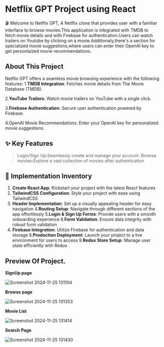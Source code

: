 # Netflix GPT Project using React

🎬 Welcome to Netflix GPT, A Netflix clone that provides user with a familiar
interface to browse movies.This application is integrated with TMDB to fetch movie details and with Firebase for authentication.Users can watch trailers on 
Youtube by clicking on a movie.Additionaly,there's a section for specialized movie suggestions,where users can enter their OpenAI key to get personlaized movie recommendations.

## About This Project

Netflix GPT offers a seamless movie browsing experience with the following features:
1.__TMDB Integration__: Fetches movie details from The Movie Database (TMDB).

2.__YouTube Trailers__: Watch movie trailers on YouTube with a single click.

3.__Firebase Authentication__: Secure user authentication powered by Firebase.

4.OpenAI Movie Recommendations: Enter your OpenAI key for personalized movie suggestions.

## ✨ Key Features
 > Login/Sign Up:Seamlessly create and manage your account.
 > Browse movies:Explore a vast collection of movies after authentication
 
## 📝 Implementation Inventory
 1. __Create React App__: Kickstart your project with the latest React features
 2. __TailwindCSS Configuration__: Style your project with ease using TailwindCSS
 3. __Header Implementation__: Set up a visually appealing header for easy navigation
 4.__Routing Setup__: Navigate through different sections of the app effortlessly
 5.__Login & Sign Up Forms__: Provide users with a smooth onboarding experience
 6.__Form Validation__: Ensure data integrity with robust form validation
 7.  __Firebase Integration__: Utilize Firebase for authentication and data storage
 8.__Production Deployment__: Launch your project to a live environment for users to access
 9.__Redux Store Setup__: Manage user state efficiently with Redux

## Preview Of Project.

 __SignUp page__

![Screenshot 2024-11-25 131104](https://github.com/user-attachments/assets/79e8b971-34b3-47cc-b7e2-e1d8a62da0fd)

__Browse page__

![Screenshot 2024-11-25 131353](https://github.com/user-attachments/assets/1179f150-fef9-4c24-a8e1-b1dccf1c5cdc)

__Movie List__

![Screenshot 2024-11-25 131414](https://github.com/user-attachments/assets/163e809c-a8f7-403f-ab70-d63e3df90f61)

__Search Page__

![Screenshot 2024-11-25 131430](https://github.com/user-attachments/assets/c4822856-d7ab-4ee1-b6f6-4780b2ff1895)


 





